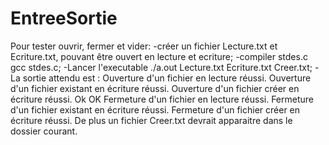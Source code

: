 # EntreeSortie

Pour tester ouvrir, fermer et vider:
-créer un fichier Lecture.txt et Ecriture.txt, pouvant être ouvert en lecture et ecriture;
-compiler stdes.c
  gcc stdes.c;
-Lancer l'executable
  ./a.out Lecture.txt Ecriture.txt Creer.txt;
-La sortie attendu est :
  Ouverture d'un fichier en lecture réussi.
  Ouverture d'un fichier existant en écriture réussi.
  Ouverture d'un fichier créer en écriture réussi.
  Ok
  OK
  Fermeture d'un fichier en lecture réussi.
  Fermeture d'un fichier existant en écriture réussi.
  Fermeture d'un fichier créer en écriture réussi.
De plus un fichier Creer.txt devrait apparaitre dans le dossier courant.


